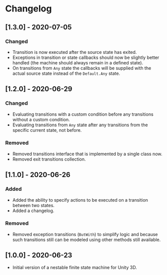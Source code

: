 # Changelog

## [1.3.0] - 2020-07-05
### Changed
- Transition is now executed after the source state has exited.
- Exceptions in transition or state callbacks should now be slightly better handled (the machine should always remain in a defined state).
- On transitions from `Any` state the callbacks will be supplied with the actual source state instead of the `Default.Any` state.

## [1.2.0] - 2020-06-29
### Changed
- Evaluating transitions with a custom condition before any transitions without a custom condition.
- Evaluating transitions from `Any` state after any transitions from the specific current state, not before.
### Removed
- Removed transitions interface that is implemented by a single class now.
- Removed exit transitions collection.

## [1.1.0] - 2020-06-26
### Added
- Added the ability to specify actions to be executed on a transition between two states.
- Added a changelog.
### Removed
- Removed exception transitions (`ButWith`) to simplify logic and because such transitions still can be modeled using other methods still available.

## [1.0.0] - 2020-06-23
- Initial version of a nestable finite state machine for Unity 3D.
